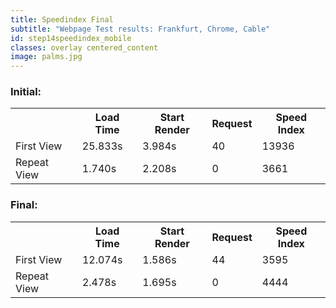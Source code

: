 ```yaml
---
title: Speedindex Final
subtitle: "Webpage Test results: Frankfurt, Chrome, Cable"
id: step14speedindex_mobile
classes: overlay centered_content
image: palms.jpg
---
```


### Initial:

<table class="tableizer-table">
<tr class="tableizer-firstrow"><th></th><th>Load Time</th><th>Start Render</th><th>Request</th><th>Speed Index</th></tr>
 <tr><td>First View</td><td>25.833s</td><td>3.984s</td><td>40</td><td>13936</td></tr>
 <tr><td>Repeat View</td><td>1.740s</td><td>2.208s</td><td>0</td><td>3661</td></tr>
</table>


### Final:

<table class="tableizer-table">
<tr class="tableizer-firstrow"><th></th><th>Load Time</th><th>Start Render</th><th>Request</th><th>Speed Index</th></tr>
 <tr><td>First View</td><td>12.074s</td><td>1.586s</td><td>44</td><td>3595</td></tr>
 <tr><td>Repeat View</td><td>2.478s</td><td>1.695s</td><td>0</td><td>4444</td></tr>
</table>
